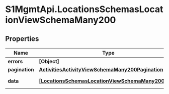 # S1MgmtApi.LocationsSchemasLocationViewSchemaMany200

## Properties
Name | Type | Description | Notes
------------ | ------------- | ------------- | -------------
**errors** | **[Object]** | Errors | [optional] 
**pagination** | [**ActivitiesActivityViewSchemaMany200Pagination**](ActivitiesActivityViewSchemaMany200Pagination.md) |  | 
**data** | [**[LocationsSchemasLocationViewSchemaMany200Data]**](LocationsSchemasLocationViewSchemaMany200Data.md) | Response data | [optional] 


